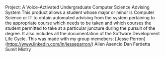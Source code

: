 Project: A Voice-Activated Undergraduate Computer Science Advising System
This product allows a student whose major or minor is Computer Science or IT to obtain automated
advising from the system pertaining to the appropriate course which needs to be taken and which
courses the student permitted to take at a particular juncture during the pursuit of the degree.
It also includes all the documentation of the Software Development Life Cycle.
This was made with my group memebers: 
[Jesse Perron] (https://www.linkedin.com/in/jesseparron/)
Allen Asencio
Dan Ferdetta
Sumit Mistry
